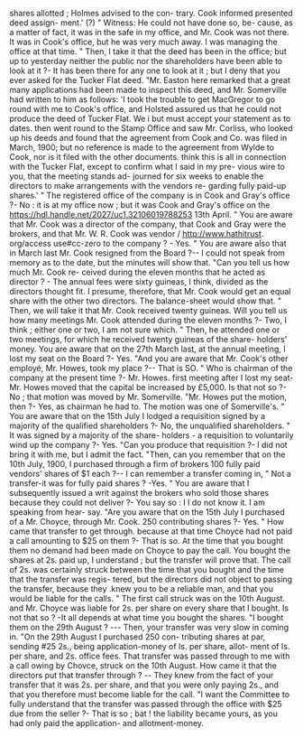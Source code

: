 shares allotted ; Holmes advised to the con- trary. Cook informed presented deed assign- ment.' (?) " Witness: He could not have done so, be- cause, as a matter of fact, it was in the safe in my office, and Mr. Cook was not there. It was in Cook's office, but he was very much away. I was managing the office at that time. " Then, I take it that the deed has been in the office; but up to yesterday neither the public nor the shareholders have been able to look at it ?- It has been there for any one to look at it ; but I deny that you ever asked for the Tucker Flat deed. "Mr. Easton here remarked that a great many applications had been made to inspect this deed, and Mr. Somerville had written to him as follows: 'I took the trouble to get MacGregor to go round with me to Cook's office, and Holsted assured us that he could not produce the deed of Tucker Flat. We i but must accept your statement as to dates. then went round to the Stamp Office and saw Mr. Corliss, who looked up his deeds and found that the agreement from Cook and Co. was filed in March, 1900; but no reference is made to the agreement from Wylde to Cook, nor is it filed with the other documents. think this is all in connection with the Tucker Flat, except to confirm what I said in my pre- vious wire to you, that the meeting stands ad- journed for six weeks to enable the directors to make arrangements with the vendors re- garding fully paid-up shares.' " The registered office of the company is in Cook and Gray's office ?- No : it is at my office now ; but it was Cook and Gray's office on the https://hdl.handle.net/2027/uc1.32106019788253 13th April. " You are aware that Mr. Cook was a director of the company, that Cook and Gray were the brokers, and that Mr. W. R. Cook was vendor / http://www.hathitrust. org/access use#cc-zero to the company ? - Yes. " You are aware also that in March last Mr. Cook resigned from the Board ?-- I could not speak from memory as to the date, but the minutes will show that. "Can you tell us how much Mr. Cook re- ceived during the eleven months that he acted as director ? - The annual fees were sixty guineas, I think, divided as the directors thought fit. I presume, therefore, that Mr. Cook would get an equal share with the other two directors. The balance-sheet would show that. " Then, we will take it that Mr. Cook received twenty guineas. Will you tell us how many meetings Mr. Cook attended during the eleven months ?- Two, I think ; either one or two, I am not sure which. " Then, he attended one or two meetings, for which he received twenty guineas of the share- holders' money. You are aware that on the 27th March last, at the annual meeting, I lost my seat on the Board ?- Yes. "And you are aware that Mr. Cook's other employé, Mr. Howes, took my place ?-- That is SO. " Who is chairman of the company at the present time ?- Mr. Howes. first meeting after I lost my seat-Mr. Howes moved that the capital be increased by £5,000. Is that not so ?- No ; that motion was moved by Mr. Somerville. "Mr. Howes put the motion, then ?- Yes, as chairman he had to. The motion was one of Somerville's. " You are aware that on the 15th July I lodged a requisition signed by a majority of the qualified shareholders ?- No, the unqualified shareholders. " It was signed by a majority of the share- holders - a requisition to voluntarily wind up the company ?- Yes. "Can you produce that requisition ?- I did not bring it with me, but I admit the fact. "Then, can you remember that on the 10th July, 1900, I purchased through a firm of brokers 100 fully paid vendors' shares of $1 each ?-- I can remember a transfer coming in, " Not a transfer-it was for fully paid shares ? -Yes. " You are aware that I subsequently issued a writ against the brokers who sold those shares because they could not deliver ?- You say so : I I do not know it. I am speaking from hear- say. "Are you aware that on the 15th July I purchased of a Mr. Choyce, through Mr. Cook. 250 contributing shares ?- Yes. " How came that transfer to get through. because at that time Choyce had not paid a call amounting to $25 on them ?- That is so. At the time that you bought them no demand had been made on Choyce to pay the call. You bought the shares at 2s. paid up, I understand ; but the transfer will prove that. The call of 2s. was certainly struck between the time that you bought and the time that the transfer was regis- tered, but the directors did not object to passing the transfer, because they .knew you to be a reliable man, and that you would be liable for the calls. " The first call struck was on the 10th August. and Mr. Choyce was liable for 2s. per share on every share that I bought. Is not that so ? -It all depends at what time you bought the shares. "I bought them on the 29th August ? --- Then, your transfer was very slow in coming in. "On the 29th August I purchased 250 con- tributing shares at par, sending #25 2s., being application-money of Is. per share, allot- ment of Is. per share, and 2s. office fees. That transfer was passed through to me with a call owing by Chovce, struck on the 10th August. How came it that the directors put that transfer through ? -- They knew from the fact of your transfer that it was 2s. per share, and that you were only paying 2s., and that you therefore must become liable for the call. "I want the Committee to fully understand that the transfer was passed through the office with $25 due from the seller ?- That is so ; bat ! the liability became yours, as you had only paid the application- and allotment-money. 